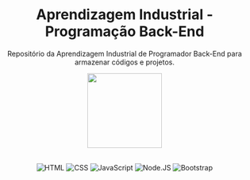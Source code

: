 <div align="center">
  <h1>Aprendizagem Industrial - Programação Back-End</h1>
  <p>Repositório da Aprendizagem Industrial de Programador Back-End para armazenar códigos e projetos.</p>

  <img height="150px" src="https://backend.intelbras.com/sites/default/files/2022-07/logo-intelbras-verde-1000x1000px.png"/>
  <br>
  <br>
  
![HTML](https://img.shields.io/badge/HTML5-E34F26?style=for-the-badge&logo=html5&logoColor=white)
![CSS](https://img.shields.io/badge/CSS3-1572B6?style=for-the-badge&logo=css3&logoColor=white)
![JavaScript](https://img.shields.io/badge/JavaScript-202020?style=for-the-badge&logo=JavaScript&logoColor=F7DF1E)
![Node.JS](https://img.shields.io/badge/Node.js-43853D?style=for-the-badge&logo=node.js&logoColor=white)
![Bootstrap](https://img.shields.io/badge/Bootstrap-563D7C?style=for-the-badge&logo=bootstrap&logoColor=white)
</div>
